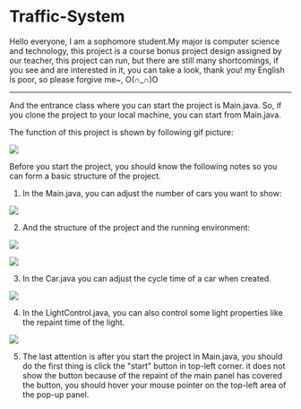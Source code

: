 # Traffic-System
Hello everyone, I am a sophomore student.My major is computer science and technology, 
this project is a course bonus project design assigned by our teacher, 
this project can run, but there are still many shortcomings, 
if you see and are interested in it, you can take a look, thank you!
my English is poor, so please forgive me~, O(∩_∩)O

---
And the entrance class where you can start the project is Main.java.
So, if you clone the project to your local machine, you can start from Main.java.

The function of this project is shown by following gif picture:

![](https://raw.githubusercontent.com/LVCHANGXU/FigureBed/master/img/traffic_system.gif)

Before you start the project, you should know the following notes so you can form a basic structure of the project.

1. In the Main.java, you can adjust the number of cars you want to show:

![](https://raw.githubusercontent.com/LVCHANGXU/FigureBed/master/img/20200414115008.png)

2. And the structure of the project and the running environment:

![](https://raw.githubusercontent.com/LVCHANGXU/FigureBed/master/img/20200414115508.png)

![](https://raw.githubusercontent.com/LVCHANGXU/FigureBed/master/img/Snipaste_2020-04-14_11-56-34.png)


3. In the Car.java you can adjust the cycle time of a car when created.

![](https://raw.githubusercontent.com/LVCHANGXU/FigureBed/master/img/20200414121646.png)

4. In the LightControl.java, you can also control some light properties like the repaint time of the light.

![](https://raw.githubusercontent.com/LVCHANGXU/FigureBed/master/img/Snipaste_2020-04-14_12-21-34.png)

5. The last attention is after you start the project in Main.java, you should do the first thing is click the "start" button in top-left corner. it does not show the button because of the repaint of the main panel has covered the button, you should hover your mouse pointer on the top-left area of the pop-up panel.






